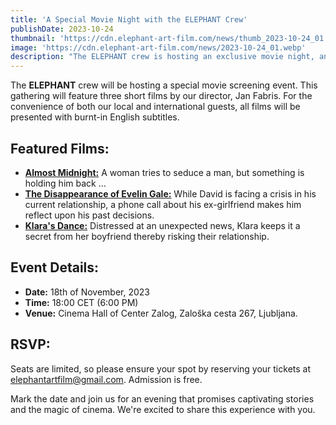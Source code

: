 ```yaml
---
title: 'A Special Movie Night with the ELEPHANT Crew'
publishDate: 2023-10-24
thumbnail: 'https://cdn.elephant-art-film.com/news/thumb_2023-10-24_01.webp'
image: 'https://cdn.elephant-art-film.com/news/2023-10-24_01.webp'
description: "The ELEPHANT crew is hosting an exclusive movie night, and you're invited."
---
```


The **ELEPHANT** crew will be hosting a special movie screening event. This gathering will feature three short films by our director, Jan Fabris. For the convenience of both our local and international guests, all films will be presented with burnt-in English subtitles.

## Featured Films:
- [**Almost Midnight:**](https://elephant-art-film.com/almost-midnight/) A woman tries to seduce a man, but something is holding him back …
- [**The Disappearance of Evelin Gale:**](https://elephant-art-film.com/the-disappearance-of-evelin-gale/) While David is facing a crisis in his current relationship, a phone call about his ex-girlfriend makes him reflect upon his past decisions.
- [**Klara's Dance:**](https://elephant-art-film.com/klaras-dance/) Distressed at an unexpected news, Klara keeps it a secret from her boyfriend thereby risking their relationship.

## Event Details:
- **Date:** 18th of November, 2023
- **Time:** 18:00 CET (6:00 PM)
- **Venue:** Cinema Hall of Center Zalog, Zaloška cesta 267, Ljubljana.

## RSVP:
Seats are limited, so please ensure your spot by reserving your tickets at [elephantartfilm@gmail.com](mailto:elephantartfilm@gmail.com). Admission is free.

Mark the date and join us for an evening that promises captivating stories and the magic of cinema. We're excited to share this experience with you.
